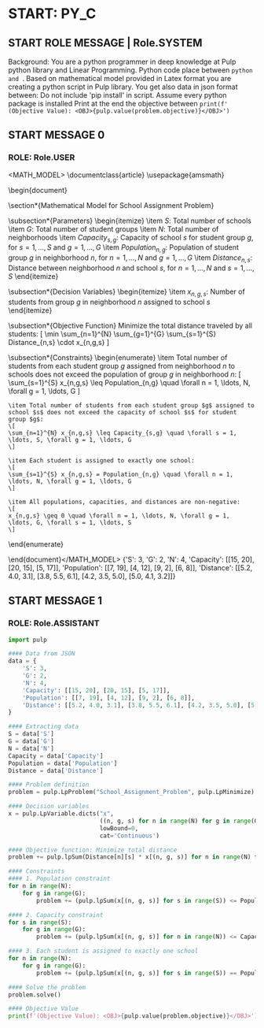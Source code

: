 # START: PY_C 
## START ROLE MESSAGE | Role.SYSTEM 
Background: You are a python programmer in deep knowledge at Pulp python library and Linear Programming. Python code place between ```python and ```. Based on mathematical model provided in Latex format you are creating a python script in Pulp library. You get also data in json format between: <DATA></DATA> Do not include 'pip install' in script. Assume every python package is installed Print at the end the objective between <OBJ></OBJ> `print(f' (Objective Value): <OBJ>{pulp.value(problem.objective)}</OBJ>')` 
## START MESSAGE 0 
### ROLE: Role.USER
<MATH_MODEL>
\documentclass{article}
\usepackage{amsmath}

\begin{document}

\section*{Mathematical Model for School Assignment Problem}

\subsection*{Parameters}
\begin{itemize}
    \item $S$: Total number of schools
    \item $G$: Total number of student groups
    \item $N$: Total number of neighborhoods
    \item $Capacity_{s,g}$: Capacity of school $s$ for student group $g$, for $s = 1, \ldots, S$ and $g = 1, \ldots, G$
    \item $Population_{n,g}$: Population of student group $g$ in neighborhood $n$, for $n = 1, \ldots, N$ and $g = 1, \ldots, G$
    \item $Distance_{n,s}$: Distance between neighborhood $n$ and school $s$, for $n = 1, \ldots, N$ and $s = 1, \ldots, S$
\end{itemize}

\subsection*{Decision Variables}
\begin{itemize}
    \item $x_{n,g,s}$: Number of students from group $g$ in neighborhood $n$ assigned to school $s$
\end{itemize}

\subsection*{Objective Function}
Minimize the total distance traveled by all students:
\[
\min \sum_{n=1}^{N} \sum_{g=1}^{G} \sum_{s=1}^{S} Distance_{n,s} \cdot x_{n,g,s}
\]

\subsection*{Constraints}
\begin{enumerate}
    \item Total number of students from each student group $g$ assigned from neighborhood $n$ to schools does not exceed the population of group $g$ in neighborhood $n$:
    \[
    \sum_{s=1}^{S} x_{n,g,s} \leq Population_{n,g} \quad \forall n = 1, \ldots, N, \forall g = 1, \ldots, G
    \]
    
    \item Total number of students from each student group $g$ assigned to school $s$ does not exceed the capacity of school $s$ for student group $g$:
    \[
    \sum_{n=1}^{N} x_{n,g,s} \leq Capacity_{s,g} \quad \forall s = 1, \ldots, S, \forall g = 1, \ldots, G
    \]
    
    \item Each student is assigned to exactly one school:
    \[
    \sum_{s=1}^{S} x_{n,g,s} = Population_{n,g} \quad \forall n = 1, \ldots, N, \forall g = 1, \ldots, G
    \]
    
    \item All populations, capacities, and distances are non-negative:
    \[
    x_{n,g,s} \geq 0 \quad \forall n = 1, \ldots, N, \forall g = 1, \ldots, G, \forall s = 1, \ldots, S
    \]
\end{enumerate}

\end{document}</MATH_MODEL>
<DATA>
{'S': 3, 'G': 2, 'N': 4, 'Capacity': [[15, 20], [20, 15], [5, 17]], 'Population': [[7, 19], [4, 12], [9, 2], [6, 8]], 'Distance': [[5.2, 4.0, 3.1], [3.8, 5.5, 6.1], [4.2, 3.5, 5.0], [5.0, 4.1, 3.2]]}</DATA>


## START MESSAGE 1 
### ROLE: Role.ASSISTANT
```python
import pulp

#### Data from JSON
data = {
    'S': 3, 
    'G': 2, 
    'N': 4, 
    'Capacity': [[15, 20], [20, 15], [5, 17]], 
    'Population': [[7, 19], [4, 12], [9, 2], [6, 8]], 
    'Distance': [[5.2, 4.0, 3.1], [3.8, 5.5, 6.1], [4.2, 3.5, 5.0], [5.0, 4.1, 3.2]]
}

#### Extracting data
S = data['S']
G = data['G']
N = data['N']
Capacity = data['Capacity']
Population = data['Population']
Distance = data['Distance']

#### Problem definition
problem = pulp.LpProblem("School_Assignment_Problem", pulp.LpMinimize)

#### Decision variables
x = pulp.LpVariable.dicts("x", 
                          ((n, g, s) for n in range(N) for g in range(G) for s in range(S)),
                          lowBound=0,
                          cat='Continuous')

#### Objective function: Minimize total distance
problem += pulp.lpSum(Distance[n][s] * x[(n, g, s)] for n in range(N) for g in range(G) for s in range(S))

#### Constraints
#### 1. Population constraint
for n in range(N):
    for g in range(G):
        problem += (pulp.lpSum(x[(n, g, s)] for s in range(S)) <= Population[n][g], f"Pop_Constraint_{n}_{g}")

#### 2. Capacity constraint
for s in range(S):
    for g in range(G):
        problem += (pulp.lpSum(x[(n, g, s)] for n in range(N)) <= Capacity[s][g], f"Cap_Constraint_{s}_{g}")

#### 3. Each student is assigned to exactly one school
for n in range(N):
    for g in range(G):
        problem += (pulp.lpSum(x[(n, g, s)] for s in range(S)) == Population[n][g], f"Assign_Constraint_{n}_{g}")

#### Solve the problem
problem.solve()

#### Objective Value
print(f'(Objective Value): <OBJ>{pulp.value(problem.objective)}</OBJ>')
```

